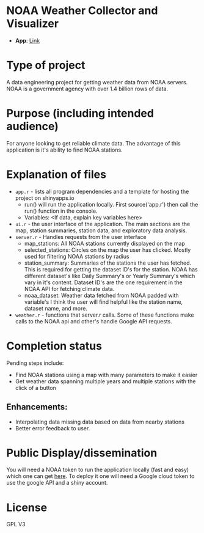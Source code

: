 # NOAA Weather Collector and Visualizer
* **App**: [Link](https://weathercollector.shinyapps.io/capstone/)

# Type of project
A data engineering project for getting weather data from NOAA servers. NOAA is a government agency with over 1.4 billion rows of data.


# Purpose (including intended audience)
For anyone looking to get reliable climate data. The advantage of this application is it's ability to find NOAA stations. 


# Explanation of files

* `app.r` - lists all program dependencies and a template for hosting the project on shinyapps.io
 	- run() will run the application locally. First source('app.r') then call the run() function in the console.
    - Variables: <If data, explain key variables here>
* `ui.r` - the user interface of the application. The main sections are the map, station summaries, station data, and exploratory data analysis.
* `server.r` - Handles requests from the user interface 
	- map_stations: All NOAA stations currently displayed on the map
	- selected_stations: Circles on the map the user has clicked. Mostly used for filtering NOAA stations by radius
	- station_summary: Summaries of the stations the user has fetched. This is required for getting the dataset ID's for the station. NOAA has different dataset's like Daily Summary's or Yearly Summary's which vary in it's content. Dataset ID's are the one requirement in the NOAA API for fetching climate data. 
	- noaa_dataset: Weather data fetched from NOAA padded with variable's I think the user will find helpful like the station name, dataset name, and more. 
* `weather.r` - functions that server.r calls. Some of these functions make calls to the NOAA api and other's handle Google API requests. 

# Completion status 

<as applicable> Pending steps include: 

- Find NOAA stations using a map with many parameters to make it easier 
- Get weather data spanning multiple years and multiple stations with the click of a button

## Enhancements: 

- Interpolating data missing data based on data from nearby stations
- Better error feedback to user. 

# Public Display/dissemination
You will need a NOAA token to run the application locally (fast and easy) which one can get [here](https://www.ncdc.noaa.gov/cdo-web/token). To deploy it one will need a Google cloud token to use the google API and a shiny account.

# License
GPL V3
